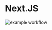 # Next.JS

![example workflow](https://github.com/github/docs/actions/workflows/main.yml/badge.svg)
